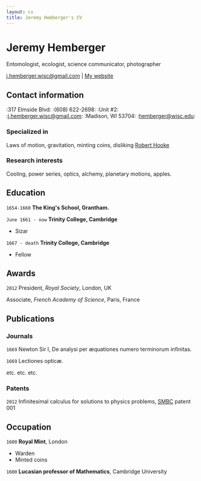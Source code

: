 ```yaml
---
layout: cv
title: Jeremy Hemberger's CV
---
```

# Jeremy Hemberger
Entomologist, ecologist, science communicator, photographer

<div id="webaddress">
<a href="j.hemberger.wisc@gmail.com">j.hemberger.wisc@gmail.com</a>
| <a href="http://www.jeremyhemberger.com">My website</a>
</div>


## Contact information
:317 Elmside Blvd:  :(608) 622-2698:
:Unit #2:  :<a href="j.hemberger.wisc@gmail.com">j.hemberger.wisc@gmail.com</a>:
:Madison, WI 53704:  :<a href="hemberger@wisc.edu">hemberger@wisc.edu</a>:
 
 
### Specialized in

Laws of motion, gravitation, minting coins, disliking [Robert Hooke](http://en.wikipedia.org/wiki/Robert_Hooke)


### Research interests

Cooling, power series, optics, alchemy, planetary motions, apples.


## Education

`1654-1660`
__The King's School, Grantham.__

`June 1661 - now`
__Trinity College, Cambridge__

- Sizar

`1667 - death`
__Trinity College, Cambridge__

- Fellow



## Awards

`2012`
President, *Royal Society*, London, UK

Associate, *French Academy of Science*, Paris, France



## Publications

<!-- A list is also available [online](http://scholar.google.co.uk/citations?user=LTOTl0YAAAAJ) -->

### Journals

`1669`
Newton Sir I, De analysi per æquationes numero terminorum infinitas. 

`1669`
Lectiones opticæ.

etc. etc. etc.

### Patents

`2012`
Infinitesimal calculus for solutions to physics problems, [SMBC](http://www.techdirt.com/articles/20121011/09312820678/if-patents-had-been-around-time-newton.shtml) patent 001


## Occupation

`1600`
__Royal Mint__, London

- Warden
- Minted coins

`1600`
__Lucasian professor of Mathematics__, Cambridge University



<!-- ### Footer

Last updated: May 2013 -->


